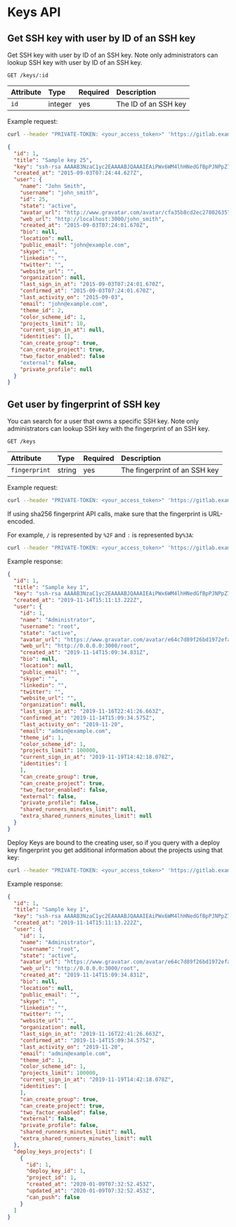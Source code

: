 # Keys API

## Get SSH key with user by ID of an SSH key

Get SSH key with user by ID of an SSH key. Note only administrators can lookup SSH key with user by ID of an SSH key.

```text
GET /keys/:id
```

| Attribute | Type    | Required | Description          |
|:----------|:--------|:---------|:---------------------|
| `id`      | integer | yes      | The ID of an SSH key |

Example request:

```sh
curl --header "PRIVATE-TOKEN: <your_access_token>" 'https://gitlab.example.com/api/v4/keys/1
```

```json
{
  "id": 1,
  "title": "Sample key 25",
  "key": "ssh-rsa AAAAB3NzaC1yc2EAAAABJQAAAIEAiPWx6WM4lhHNedGfBpPJNPpZ7yKu+dnn1SJejgt1256k6YjzGGphH2TUxwKzxcKDKKezwkpfnxPkSMkuEspGRt/aZZ9wa++Oi7Qkr8prgHc4soW6NUlfDzpvZK2H5E7eQaSeP3SAwGmQKUFHCddNaP0L+hM7zhFNzjFvpaMgJw0=",
  "created_at": "2015-09-03T07:24:44.627Z",
  "user": {
    "name": "John Smith",
    "username": "john_smith",
    "id": 25,
    "state": "active",
    "avatar_url": "http://www.gravatar.com/avatar/cfa35b8cd2ec278026357769582fa563?s=40\u0026d=identicon",
    "web_url": "http://localhost:3000/john_smith",
    "created_at": "2015-09-03T07:24:01.670Z",
    "bio": null,
    "location": null,
    "public_email": "john@example.com",
    "skype": "",
    "linkedin": "",
    "twitter": "",
    "website_url": "",
    "organization": null,
    "last_sign_in_at": "2015-09-03T07:24:01.670Z",
    "confirmed_at": "2015-09-03T07:24:01.670Z",
    "last_activity_on": "2015-09-03",
    "email": "john@example.com",
    "theme_id": 2,
    "color_scheme_id": 1,
    "projects_limit": 10,
    "current_sign_in_at": null,
    "identities": [],
    "can_create_group": true,
    "can_create_project": true,
    "two_factor_enabled": false
    "external": false,
    "private_profile": null
  }
}
```

## Get user by fingerprint of SSH key

You can search for a user that owns a specific SSH key. Note only administrators can lookup SSH key with the fingerprint of an SSH key.

```text
GET /keys
```

| Attribute     | Type   | Required | Description                   |
|:--------------|:-------|:---------|:------------------------------|
| `fingerprint` | string | yes      | The fingerprint of an SSH key |

Example request:

```sh
curl --header "PRIVATE-TOKEN: <your_access_token>" 'https://gitlab.example.com/api/v4/keys?fingerprint=ba:81:59:68:d7:6c:cd:02:02:bf:6a:9b:55:4e:af:d1'
```

If using sha256 fingerprint API calls, make sure that the fingerprint is URL-encoded.

For example, `/` is represented by `%2F` and `:` is represented by`%3A`:

```sh
curl --header "PRIVATE-TOKEN: <your_access_token>" 'https://gitlab.example.com/api/v4/keys?fingerprint=SHA256%3AnUhzNyftwADy8AH3wFY31tAKs7HufskYTte2aXo%2FlCg
```

Example response:

```json
{
  "id": 1,
  "title": "Sample key 1",
  "key": "ssh-rsa AAAAB3NzaC1yc2EAAAABJQAAAIEAiPWx6WM4lhHNedGfBpPJNPpZ7yKu+dnn1SJejgt1016k6YjzGGphH2TUxwKzxcKDKKezwkpfnxPkSMkuEspGRt/aZZ9wa++Oi7Qkr8prgHc4soW6NUlfDzpvZK2H5E7eQaSeP3SAwGmQKUFHCddNaP0L+hM7zhFNzjFvpaMgJw0=",
  "created_at": "2019-11-14T15:11:13.222Z",
  "user": {
    "id": 1,
    "name": "Administrator",
    "username": "root",
    "state": "active",
    "avatar_url": "https://www.gravatar.com/avatar/e64c7d89f26bd1972efa854d13d7dd61?s=80&d=identicon",
    "web_url": "http://0.0.0.0:3000/root",
    "created_at": "2019-11-14T15:09:34.831Z",
    "bio": null,
    "location": null,
    "public_email": "",
    "skype": "",
    "linkedin": "",
    "twitter": "",
    "website_url": "",
    "organization": null,
    "last_sign_in_at": "2019-11-16T22:41:26.663Z",
    "confirmed_at": "2019-11-14T15:09:34.575Z",
    "last_activity_on": "2019-11-20",
    "email": "admin@example.com",
    "theme_id": 1,
    "color_scheme_id": 1,
    "projects_limit": 100000,
    "current_sign_in_at": "2019-11-19T14:42:18.078Z",
    "identities": [
    ],
    "can_create_group": true,
    "can_create_project": true,
    "two_factor_enabled": false,
    "external": false,
    "private_profile": false,
    "shared_runners_minutes_limit": null,
    "extra_shared_runners_minutes_limit": null
  }
}
```

Deploy Keys are bound to the creating user, so if you query with a deploy key
fingerprint you get additional information about the projects using that key:

```sh
curl --header "PRIVATE-TOKEN: <your_access_token>" 'https://gitlab.example.com/api/v4/keys?fingerprint=SHA256%3AnUhzNyftwADy8AH3wFY31tAKs7HufskYTte2aXo%2FlCg
```

Example response:

```json
{
  "id": 1,
  "title": "Sample key 1",
  "key": "ssh-rsa AAAAB3NzaC1yc2EAAAABJQAAAIEAiPWx6WM4lhHNedGfBpPJNPpZ7yKu+dnn1SJejgt1016k6YjzGGphH2TUxwKzxcKDKKezwkpfnxPkSMkuEspGRt/aZZ9wa++Oi7Qkr8prgHc4soW6NUlfDzpvZK2H5E7eQaSeP3SAwGmQKUFHCddNaP0L+hM7zhFNzjFvpaMgJw0=",
  "created_at": "2019-11-14T15:11:13.222Z",
  "user": {
    "id": 1,
    "name": "Administrator",
    "username": "root",
    "state": "active",
    "avatar_url": "https://www.gravatar.com/avatar/e64c7d89f26bd1972efa854d13d7dd61?s=80&d=identicon",
    "web_url": "http://0.0.0.0:3000/root",
    "created_at": "2019-11-14T15:09:34.831Z",
    "bio": null,
    "location": null,
    "public_email": "",
    "skype": "",
    "linkedin": "",
    "twitter": "",
    "website_url": "",
    "organization": null,
    "last_sign_in_at": "2019-11-16T22:41:26.663Z",
    "confirmed_at": "2019-11-14T15:09:34.575Z",
    "last_activity_on": "2019-11-20",
    "email": "admin@example.com",
    "theme_id": 1,
    "color_scheme_id": 1,
    "projects_limit": 100000,
    "current_sign_in_at": "2019-11-19T14:42:18.078Z",
    "identities": [
    ],
    "can_create_group": true,
    "can_create_project": true,
    "two_factor_enabled": false,
    "external": false,
    "private_profile": false,
    "shared_runners_minutes_limit": null,
    "extra_shared_runners_minutes_limit": null
  },
  "deploy_keys_projects": [
    {
      "id": 1,
      "deploy_key_id": 1,
      "project_id": 1,
      "created_at": "2020-01-09T07:32:52.453Z",
      "updated_at": "2020-01-09T07:32:52.453Z",
      "can_push": false
    }
  ]
}
```
